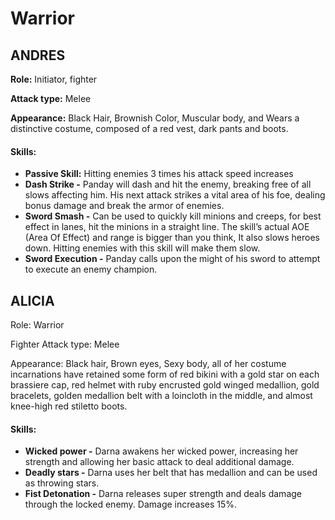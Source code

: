 # Warrior

## ANDRES

**Role:** Initiator, fighter

**Attack type:** Melee

**Appearance:** Black Hair, Brownish Color, Muscular body, and Wears a distinctive costume, composed of a red vest, dark pants and boots.

#### Skills:

* **Passive Skill:** Hitting enemies 3 times his attack speed increases
* **Dash Strike -** Panday will dash and hit the enemy, breaking free of all slows affecting him. His next attack strikes a vital area of his foe, dealing bonus damage and break the armor of enemies.
* **Sword Smash -** Can be used to quickly kill minions and creeps, for best effect in lanes, hit the minions in a straight line. The skill’s actual AOE (Area Of Effect) and range is bigger than you think, It also slows heroes down. Hitting enemies with this skill will make them slow.
* **Sword Execution -** Panday calls upon the might of his sword to attempt to execute an enemy champion.

## ALICIA

Role: Warrior

Fighter Attack type: Melee

Appearance: Black hair, Brown eyes, Sexy body, all of her costume incarnations have retained some form of red bikini with a gold star on each brassiere cap, red helmet with ruby encrusted gold winged medallion, gold bracelets, golden medallion belt with a loincloth in the middle, and almost knee-high red stiletto boots.

#### **Skills:**

* **Wicked power -** Darna awakens her wicked power, increasing her strength and allowing her basic attack to deal additional damage.
* **Deadly stars -** Darna uses her belt that has medallion and can be used as throwing stars.
* **Fist Detonation -** Darna releases super strength and deals damage through the locked enemy. Damage increases 15%.
